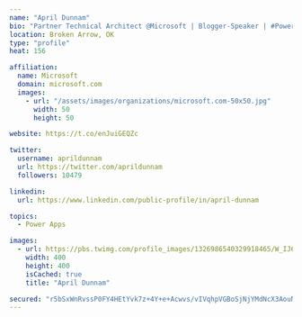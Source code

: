 ```yaml
---
name: "April Dunnam"
bio: "Partner Technical Architect @Microsoft | Blogger-Speaker | #PowerApps, #PowerAutomate, #Office365, #SharePoint | #WIT | #Karaoke Queen"
location: Broken Arrow, OK
type: "profile"
heat: 156

affiliation:
  name: Microsoft
  domain: microsoft.com
  images:
    - url: "/assets/images/organizations/microsoft.com-50x50.jpg"
      width: 50
      height: 50

website: https://t.co/enJuiGEQZc

twitter:
  username: aprildunnam
  url: https://twitter.com/aprildunnam
  followers: 10479

linkedin:
  url: https://www.linkedin.com/public-profile/in/april-dunnam

topics:
  - Power Apps

images:
  - url: https://pbs.twimg.com/profile_images/1326986540329918465/W_IJ6Ih2_400x400.jpg
    width: 400
    height: 400
    isCached: true
    title: "April Dunnam"

secured: "r5bSxWnRvssP0FY4HEtYvk7z+4Y+e+Acwvs/vIVqhpVGBoSjNjYMdNcX3AouNrh6sCU4qpZfxKv6XmDNV6f/hqeUpxtz2AOKK/1miYpXzpDlx4qZI0madJk0so1nUNwW3iaOjniTZsKOIfaWb02sQWvD8MdDWpQR1buriHWMNYFNxnDEWxDqozLM5fLke0+7twsB0WD+H8V5dQPUVoAkXR7d7P+6PtKisXgReKweomT5A+HSLJgd/bUbP0Q+HmAQI6p2huS82vrfrhhBWrguCCHX6ztD7VIkonIL368AW94fcZzTyVU+W0TMedN6ps3an9PeYJ15UoH0aIMNsiuw4MzzL+ceC5BGm4SSHvj0F7ksn6ESDmWsfSt8I9gqBh8qZ9qis1o1/jAfKBdlpmBXPgNm/9tKUaG+ZlpB4vRePuU=;PbIzII2CnItIRcmEC8TBUA=="
---
```


